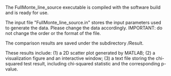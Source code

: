 The FullMonte_line_source executable is compiled with the software build and is ready for use. 

The input file "FullMonte_line_source.in" stores the input parameters used to generate the data. Please change the data accordingly. IMPORTANT: do not change the order or the format of the file.

The comparison results are saved under the subdirectory /Result.

These results include:
  (1) a 2D scatter plot generated by MATLAB;
  (2) a visualization figure and an interactive window;
  (3) a text file storing the chi-squared test result, including chi-squared statistic and the corresponding p-value.

